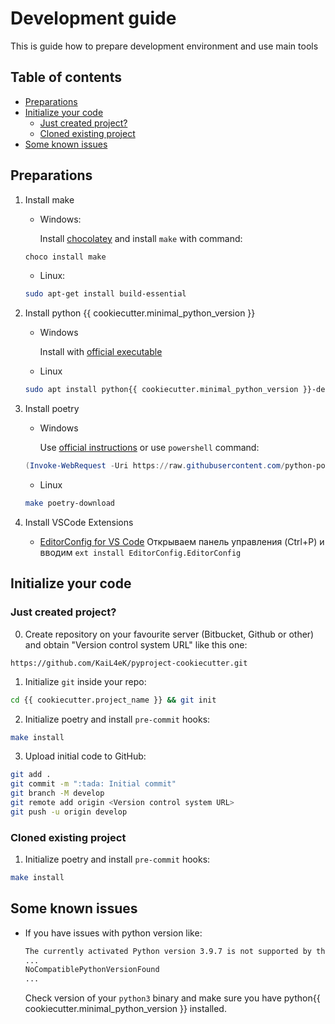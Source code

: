 # Development guide

This is guide how to prepare development environment and use main tools

## Table of contents <a id="content"></a>

* [Preparations](#preps)
* [Initialize your code](#code-init)
  * [Just created project?](#just-created)
  * [Cloned existing project](#repo-cloned)
* [Some known issues](#issues)

## Preparations <a id="preps"></a>

1. Install make
    * Windows:

        Install [chocolatey](https://chocolatey.org/install) and install `make` with command:

    ```powershell
    choco install make
    ```

    * Linux:

    ```bash
    sudo apt-get install build-essential
    ```

1. Install python {{ cookiecutter.minimal_python_version }}
    * Windows

        Install with [official executable](https://www.python.org/downloads/)

    * Linux

    ```bash
    sudo apt install python{{ cookiecutter.minimal_python_version }}-dev
    ```

1. Install poetry

   * Windows

        Use [official instructions](https://python-poetry.org/docs/#windows-powershell-install-instructions) or use `powershell` command:

    ```powershell
    (Invoke-WebRequest -Uri https://raw.githubusercontent.com/python-poetry/poetry/master/get-poetry.py -UseBasicParsing).Content | python -
    ```

   * Linux

    ```bash
    make poetry-download
    ```

1. Install VSCode Extensions
   * [EditorConfig for VS Code](https://marketplace.visualstudio.com/items?itemName=EditorConfig.EditorConfig)
      Открываем панель управления (Ctrl+P) и вводим `ext install EditorConfig.EditorConfig`


## Initialize your code <a id="code-init"></a>

### Just created project? <a id="just-created"></a>

0. Create repository on your favourite server (Bitbucket, Github or other) and obtain "Version control system URL" like this one:

```url
https://github.com/KaiL4eK/pyproject-cookiecutter.git
```

1. Initialize `git` inside your repo:

```bash
cd {{ cookiecutter.project_name }} && git init
```

2. Initialize poetry and install `pre-commit` hooks:

```bash
make install
```

3. Upload initial code to GitHub:

```bash
git add .
git commit -m ":tada: Initial commit"
git branch -M develop
git remote add origin <Version control system URL>
git push -u origin develop
```

### Cloned existing project <a id="repo-cloned"></a>

1. Initialize poetry and install `pre-commit` hooks:

```bash
make install
```

## Some known issues <a id="issues"></a>

* If you have issues with python version like:

    ```bash
    The currently activated Python version 3.9.7 is not supported by the project (~{{ cookiecutter.minimal_python_version }}.0)
    ...
    NoCompatiblePythonVersionFound
    ...
    ```

    Check version of your `python3` binary and make sure you have python{{ cookiecutter.minimal_python_version }} installed.
